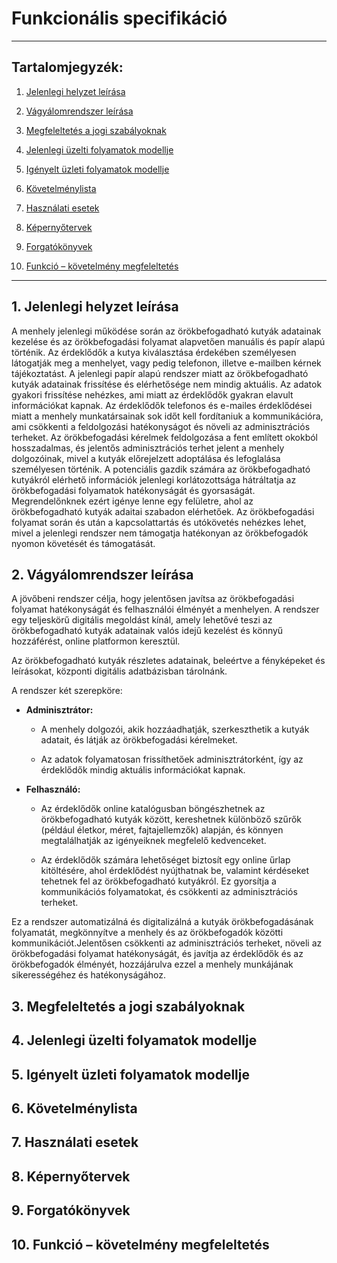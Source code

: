 # Funkcionális specifikáció

---

## Tartalomjegyzék:

1. [Jelenlegi helyzet leírása](#1-jelenlegi-helyzet-leírása)

2. [Vágyálomrendszer leírása](#2-vágyálomrendszer-leírása)

3. [Megfeleltetés a jogi szabályoknak](#3-megfeleltetés-a-jogi-szabályoknak)

4. [Jelenlegi üzelti folyamatok modellje](#4-jelenlegi-üzelti-folyamatok-modellje)

5. [Igényelt üzleti folyamatok modellje](#5-igényelt-üzleti-folyamatok-modellje)

6. [Követelménylista](#6-követelménylista)

7. [Használati esetek](#7-használati-esetek)

8. [Képernyőtervek](#8-képernyőtervek)

9. [Forgatókönyvek](#9-forgatókönyvek)

10. [Funkció – követelmény megfeleltetés](#10-funkció--követelmény-megfeleltetés)

---

## 1. Jelenlegi helyzet leírása

A menhely jelenlegi működése során az örökbefogadható kutyák adatainak kezelése és az örökbefogadási folyamat alapvetően
manuális és papír alapú történik. Az érdeklődők a kutya kiválasztása érdekében személyesen látogatják meg a menhelyet,
vagy pedig telefonon, illetve e-mailben kérnek tájékoztatást.
A jelenlegi papír alapú rendszer miatt az örökbefogadható kutyák adatainak frissítése és elérhetősége nem mindig
aktuális. Az adatok gyakori frissítése nehézkes, ami miatt az érdeklődők gyakran elavult információkat kapnak.
Az érdeklődők telefonos és e-mailes érdeklődései miatt a menhely munkatársainak sok időt kell fordítaniuk a
kommunikációra, ami csökkenti a feldolgozási hatékonyságot és növeli az adminisztrációs terheket.
Az örökbefogadási kérelmek feldolgozása a fent említett okokból hosszadalmas, és jelentős adminisztrációs terhet jelent
a menhely dolgozóinak, mivel a kutyák előrejelzett adoptálása és lefoglalása személyesen történik.
A potenciális gazdik számára az örökbefogadható kutyákról elérhető információk jelenlegi korlátozottsága hátráltatja az
örökbefogadási folyamatok hatékonyságát és gyorsaságát. Megrendelőnknek ezért igénye lenne egy felületre, ahol az
örökbefogadható kutyák adaitai szabadon elérhetőek.
Az örökbefogadási folyamat során és után a kapcsolattartás és utókövetés nehézkes lehet, mivel a jelenlegi rendszer nem
támogatja hatékonyan az örökbefogadók nyomon követését és támogatását.

## 2. Vágyálomrendszer leírása

A jövőbeni rendszer célja, hogy jelentősen javítsa az örökbefogadási folyamat hatékonyságát és felhasználói élményét a
menhelyen. A rendszer egy teljeskörű digitális megoldást kínál, amely lehetővé teszi az örökbefogadható kutyák
adatainak valós idejű kezelést és könnyű hozzáférést, online platformon keresztül.

Az örökbefogadható kutyák részletes adatainak, beleértve a fényképeket és leírásokat, központi digitális
adatbázisban tárolnánk.

A rendszer két szerepköre:

- **Adminisztrátor:**
    - A menhely dolgozói, akik hozzáadhatják, szerkeszthetik a kutyák adatait, és látják az
      örökbefogadási kérelmeket.

    - Az adatok folyamatosan frissíthetőek adminisztrátorként, így az érdeklődők mindig aktuális információkat kapnak.

- **Felhasználó:**
    - Az érdeklődők online katalógusban böngészhetnek az örökbefogadható kutyák között, kereshetnek
      különböző szűrők (például életkor, méret, fajtajellemzők) alapján, és könnyen megtalálhatják az igényeiknek
      megfelelő
      kedvenceket.

    - Az érdeklődők számára lehetőséget biztosít egy online űrlap kitöltésére, ahol érdeklődést nyújthatnak be, valamint
      kérdéseket tehetnek fel az örökbefogadható kutyákról. Ez gyorsítja a kommunikációs folyamatokat, és csökkenti az
      adminisztrációs terheket.

Ez a rendszer automatizálná és digitalizálná a kutyák örökbefogadásának folyamatát, megkönnyítve a menhely és az
örökbefogadók közötti kommunikációt.Jelentősen csökkenti az adminisztrációs terheket, növeli az örökbefogadási folyamat
hatékonyságát, és javítja az érdeklődők és az örökbefogadók élményét, hozzájárulva ezzel a menhely munkájának
sikerességéhez és hatékonyságához.

## 3. Megfeleltetés a jogi szabályoknak

## 4. Jelenlegi üzelti folyamatok modellje

## 5. Igényelt üzleti folyamatok modellje

## 6. Követelménylista

## 7. Használati esetek

## 8. Képernyőtervek

## 9. Forgatókönyvek

## 10. Funkció – követelmény megfeleltetés